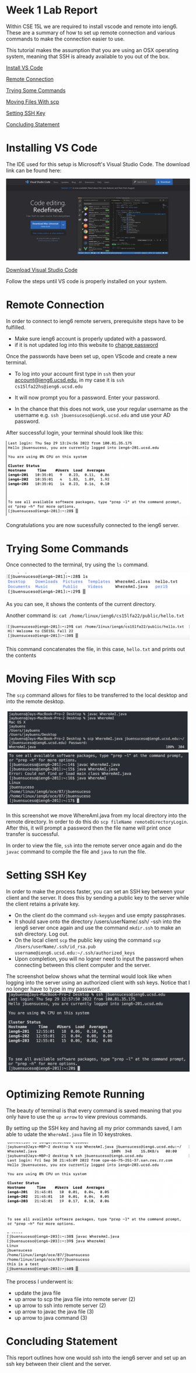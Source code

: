 # Week 1 Lab Report
Within CSE 15L we are required to install vscode and remote into ieng6. These are a summary of how to set up remote connection and various commands to make the connection easier to use. 

This tutorial makes the assumption that you are using an OSX operating system, meaning that SSH is already available to you out of the box.

[Install VS Code](#vscode)

[Remote Connection](#remote)

[Trying Some Commands](#commands)

[Moving Files With scp](#scp)

[Setting SSH Key](#ssh)

[Concluding Statement](#conclusion)


### <a name="vscode">
# Installing VS Code

The IDE used for this setup is Microsoft's Visual Studio Code. The download link can be found here:

![Image](screenshots/week1/vscodeinstall.png)

[Download Visual Studio Code](https://code.visualstudio.com/)

Follow the steps until VS code is properly installed on your system.


### <a name="remote">
# Remote Connection

In order to connect to ieng6 remote servers, prerequisite steps have to be fulfilled.

- Make sure ieng6 account is properly updated with a password.
- if it is not updated log into this website to [change password](https://sdacs.ucsd.edu/~icc/index.php)

Once the passwords have been set up, open VScode and create a new terminal.

 - To log into your account first type in `ssh` then your account@ieng6.ucsd.edu, in my case it is `ssh cs15lfa22hs@ieng6.ucsd.edu`
 -  It will now prompt you for a password. Enter your password.

 - In the chance that this does not work, use your regular username as the username e.g. `ssh jbuensuceso@ieng6.ucsd.edu` and use your AD password.

 After successful login, your terminal should look like this:

![Image](screenshots/week1/terminalremote.png)

Congratulations you are now sucessfully connected to the ieng6 server.

### <a name="commands">
# Trying Some Commands

Once connected to the terminal, try using the `ls` command.

![Image](screenshots/week1/ls.png)

As you can see, it shows the contents of the current directory.

Another command is: `cat /home/linux/ieng6/cs15lfa22/public/hello.txt`

![Image](screenshots/week1/cat.png)

This command concatenates the file, in this case, `hello.txt` and prints out the contents

### <a name="scp">
# Moving Files With scp

The `scp` command allows for files to be transferred to the local desktop and into the remote desktop.

![Image](screenshots/week1/scp.png)

In this screenshot we move WhereAmI.java from my local directory into the remote directory. In order to do this do `scp fileName remoteDirectoryLogin`. After this, it will prompt a password then the file name will print once transfer is successful.

In order to view the file, `ssh` into the remote server once again and do the `javac` command to compile the file and `java` to run the file.


### <a name="ssh">
# Setting SSH Key

In order to make the process faster, you can set an SSH key between your client and the server. It does this by sending a public key to the server while the client retains a private key.

- On the client do the command `ssh-keygen` and use empty passphrases.
- It should save onto the directory /users/userName/.ssh/
-ssh into the ieng6 server once again and use the command `mkdir.ssh` to make an ssh directory. Log out.
- On the local client `scp` the public key using the command `scp /Users/userName/.ssh/id_rsa.pub username@ieng6.ucsd.edu:~/.ssh/authorized_keys`
- Upon completion, you will no logner need to input the password when connecting between this client computer and the server.

The screenshot below shows what the terminal would look like when logging into the server using an authorized client with ssh keys. Notice that I no longer have to type in my password.
![Image](screenshots/week1/key.png)

### <a name="optimizing">
# Optimizing Remote Running

The beauty of terminal is that every command is saved meaning that you only have to use the `up arrow` to view previous commands. 

By setting up the SSH key and having all my prior commands saved, I am able to udate the `WhereAmI.java` file in 10 keystrokes.

![Image](screenshots/week1/optimizept1.png)

![Image](screenshots/week1/optimizept2.png)

The process I underwent is:
- update the java file
- up arrow to scp the java file into remote server (2)
- up arrow to ssh into remote server (2)
- up arrow to javac the java file (3)
- up arrow to java command  (3)

### <a name="conclusion">
# Concluding Statement

This report outlines how one would ssh into the ieng6 server and set up an ssh key between their client and the server.

